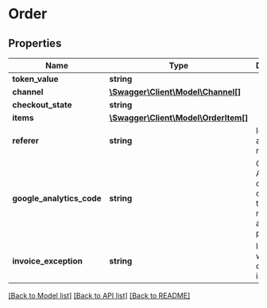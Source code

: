 # Order

## Properties
Name | Type | Description | Notes
------------ | ------------- | ------------- | -------------
**token_value** | **string** |  | [optional] 
**channel** | [**\Swagger\Client\Model\Channel[]**](Channel.md) |  | [optional] 
**checkout_state** | **string** |  | [optional] 
**items** | [**\Swagger\Client\Model\OrderItem[]**](OrderItem.md) |  | [optional] 
**referer** | **string** | Id of affiliate referer | [optional] 
**google_analytics_code** | **string** | Google Analytics conversion code used to send GA notification after payment | [optional] 
**invoice_exception** | **string** | Information why invoice can not be issued | [optional] 

[[Back to Model list]](../../README.md#documentation-for-models) [[Back to API list]](../../README.md#documentation-for-api-endpoints) [[Back to README]](../../README.md)

